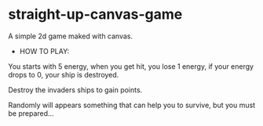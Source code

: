 # straight-up-canvas-game

A simple 2d game maked with canvas.


- HOW TO PLAY:

You starts with 5 energy, when you get hit, you lose 1 energy, if your energy drops to 0, your ship is destroyed.

Destroy the invaders ships to gain points.

Randomly will appears something that can help you to survive, but you must be prepared...
